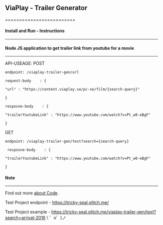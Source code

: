 ## ViaPlay - Trailer Generator
=========================





#### Install and Run - Instructions
------------------------





#### Node JS application to get trailer link from youtube for a movie
------------------------
API-USEAGE:
  POST 
  
    endpoint: /viaplay-trailer-gen/url
    
    request-body    : { 
    
    "url" : "https://content.viaplay.se/pc-se/film/{search-query}"
    
    }
    
    resposne-body    : { 
    
    "trailerYoutubeLink" : "https://www.youtube.com/watch?v=Pt_w0-eBgF"
    
    }
  
  
  GET
  
    endpoint: /viaplay-trailer-gen/text?search={search-query}
    
     resposne-body    : { 
     
    "trailerYoutubeLink" : "https://www.youtube.com/watch?v=Pt_w0-eBgF"
    
    }


#### Note
------------------------

Find out more [about Code](https://glitch.com/edit/#!/tricky-seal).


Test Project endpoint - https://tricky-seal.glitch.me/

Test Project example - https://tricky-seal.glitch.me/viaplay-trailer-gen/text?search=arrival-2016
\ ゜o゜)ノ
